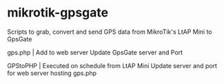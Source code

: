 # mikrotik-gpsgate
Scripts to grab, convert and send GPS data from MikroTik's LtAP Mini to GpsGate

gps.php | Add to web server
Update GpsGate server and Port

GPStoPHP | Executed on schedule from LtAP Mini
Update server and port for web server hosting gps.php
